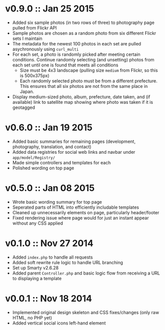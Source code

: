 v0.9.0 :: Jan 25 2015
======================
* Added six sample photos (in two rows of three) to photography page pulled from Flickr API
* Sample photos are chosen as a random photo from six different Flickr sets I maintain
* The metadata for the newest 100 photos in each set are pulled asychronously using `curl_multi`
* For each set, a photo is randomly picked after meeting certain conditions.  Continue randomly selecting (and unsetting) photos from each set until one is found that meets all conditions
  * Size must be 4x3 landscape (pulling size `medium` from Flickr, so this is 500x375px)
  * Each randomly selected photo must be from a different prefecture.  This ensures that all six photos are not from the same place in Japan.
* Display medium-sized photo, album, prefecture, date taken, and (if available) link to satellite map showing where photo was taken if it is geotagged

v0.6.0 :: Jan 19 2015
======================
* Added basic summaries for remaining pages (development, photography, translation, and contact)
* Added data registries for social web links and navbar under `app/model/Registry/`
* Made simple controllers and templates for each
* Polished wording on top page

v0.5.0 :: Jan 08 2015
======================
* Wrote basic wording summary for top page
* Seperated parts of HTML into efficiently includable templates
* Cleaned up unnecessarily elements on page, particularly header/footer
* Fixed rendering issue where page would for just an instant appear without any CSS applied

v0.1.0 :: Nov 27 2014
======================
* Added `index.php` to handle all requests
* Added soft rewrite rule logic to handle URL branching
* Set up Smarty v2.6.28
* Added parent `Controller.php` and basic logic flow from receiving a URL to displaying a template

v0.0.1 :: Nov 18 2014
======================
* Implemented original design skeleton and CSS fixes/changes (only raw HTML, no PHP yet)
* Added vertical social icons left-hand element
